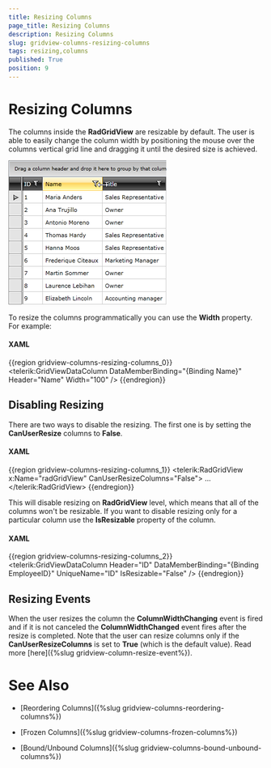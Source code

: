```yaml
---
title: Resizing Columns
page_title: Resizing Columns
description: Resizing Columns
slug: gridview-columns-resizing-columns
tags: resizing,columns
published: True
position: 9
---
```


# Resizing Columns



The columns inside the __RadGridView__ are resizable by default. The user is able to easily change the column width by positioning the mouse over the columns vertical grid line and dragging it until the desired size is achieved.

![](images/RadGridView_ResizingColumns_1.png)

To resize the columns programmatically you can use the __Width__ property. For example:

#### __XAML__

{{region gridview-columns-resizing-columns_0}}
	<telerik:GridViewDataColumn DataMemberBinding="{Binding Name}"
	                                Header="Name"
	                                Width="100" />
	{{endregion}}



## Disabling Resizing

There are two ways to disable the resizing. The first one is by setting the __CanUserResize__ columns to __False__.

#### __XAML__

{{region gridview-columns-resizing-columns_1}}
	<telerik:RadGridView x:Name="radGridView"
	                         CanUserResizeColumns="False">
	    ...
	</telerik:RadGridView>
	{{endregion}}



This will disable resizing on __RadGridView__ level, which means that all of the columns won't be resizable. If you want to disable resizing only for a particular column use the __IsResizable__ property of the column.

#### __XAML__

{{region gridview-columns-resizing-columns_2}}
	<telerik:GridViewDataColumn Header="ID"
	                                DataMemberBinding="{Binding EmployeeID}"
	                                UniqueName="ID" 
	                                IsResizable="False" />
	{{endregion}}





## Resizing Events

When the user resizes the column the __ColumnWidthChanging__ event is fired and if it is not canceled the __ColumnWidthChanged__ event fires after the resize is completed. Note that the user can resize columns only if the __CanUserResizeColumns__ is set to __True__ (which is the default value). Read more [here]({%slug gridview-column-resize-event%}).



# See Also

 * [Reordering Columns]({%slug gridview-columns-reordering-columns%})

 * [Frozen Columns]({%slug gridview-columns-frozen-columns%})

 * [Bound/Unbound Columns]({%slug gridview-columns-bound-unbound-columns%})
